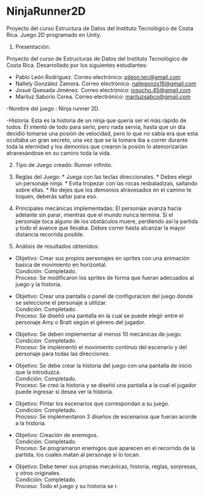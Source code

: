 # NinjaRunner2D
Proyecto del curso Estructura de Datos del Instituto Tecnológico de Costa Rica. Juego 2D programado en Unity.

  1. Presentación:
  
Proyecto del curso de Estructuras de Datos del Instituto Tecnológico de Costa Rica. Desarrollado por los siguientes estudiantes:
  * Pablo León Rodríguez. 
     Correo electrónico: pjleon.tec@gmail.com
  * Nallely González Zamora. 
     Correo electrónico: nallegonzs16@gmail.com
  * Josué Quesada Jiménez. 
     Correo electrónico: josucho.45@gmail.com
  * Mariluz Saborío Corea. 
     Correo electrónico: mariluzsabco@gmail.com
     

-Nombre del juego : Ninja runner 2D.

-Historia: Esta es la historia de un ninja que quería ser el más rápido de todos.  Él intentó de todo para serlo, pero nada servía, hasta que un día   
           decidió tomarse  una posión de velocidad, pero lo que no sabía era que esta ocultaba un gran secreto, una vez que se la tomara iba a correr 
           durante toda la eternidad y los demonios que crearon la posión lo atemorizarían atravesándose en su camino toda la vida.
           

 2. Tipo de Juego creado: Runner infinito.
 
 3. Reglas del Juego:
                    * Juega con las teclas direccionales.
                    * Debes elegir un personaje ninja.
                    * Evita tropezar con las rocas resbaladizas, saltando sobre ellas.
                    * No dejes que los demonios atravesados en el camino te toquen, deberás saltar para eso.
                     
 
 4. Principales mecánicas implementadas:
  El personaje avanza hacia adelante sin parar, mientras que el mundo nunca termina.
  Si el personaje toca alguno de los obstáculos muere, perdiendo así la partida y todo el avance que llevaba.
  Debes correr hasta alcanzar la mayor distancia recorrida posible.
 
 5. Análisis de resultados obtenidos:
 * Objetivo: Crear sus propios personajes en sprites con una animación basica de movimiento en horizontal.  
  Condición: Completado.  
  Proceso: Se modificaron los sprites de forma que fueran adecuados al juego y la historia.  
  
 * Objetivo: Crear una pantalla o panel de configuracion del juego donde se seleccione el personaje a utilizar.  
  Condición: Completado.  
  Proceso: Se diseñó una pantalla en la cual se puede elegir entre el personaje Amy o Bratt según el género del jugador.  
  
  * Objetivo: Se deben implementar al menos 10 mecánicas de juego.  
  Condición: Completado.  
  Proceso: Se implementó el movimiento continuo del escenario y del personaje para todas las direcciones.  
  
  * Objetivo: Se debe crear la historia del juego con una pantalla de inicio que la introduzca.  
  Condición: Completado.  
  Proceso: Se creó la historia y se diseñó una pantalla a la cual el jugador puede ingresar si desea ver la historia.  
  
  * Objetivo: Pintar los escenarios que correspondan a su juego.  
  Condición: Completado.  
  Proceso: Se implementaron 3 diseños de escenarios que fueran acorde a la historia.  
  
  * Objetivo: Creación de enemigos.  
  Condición: Completado.  
  Proceso: Se programaron enemigos que aparecen en el recorrido de la partida, los cuales matan al personaje si lo tocan.
  
  * Objetivo: Debe tener sus propias mecánicas, historia, reglas, sorpresas, y otros originales.  
  Condición: Completado.  
  Proceso: Todo el juego y su historia se r.  


